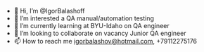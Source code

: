 - 👋 Hi, I’m @IgorBalashoff
- 👀 I’m interested a QA manual/automation testing
- 🌱 I’m currently learning at BYU-Idaho on QA engineer
- 💞️ I’m looking to collaborate on vacancy Junior QA engineer
- 📫 How to reach me igorbalashov@hotmail.com, +79112275176

<!---
IgorBalashoff/IgorBalashoff is a ✨ special ✨ repository because its `README.md` (this file) appears on your GitHub profile.
You can click the Preview link to take a look at your changes.
--->
